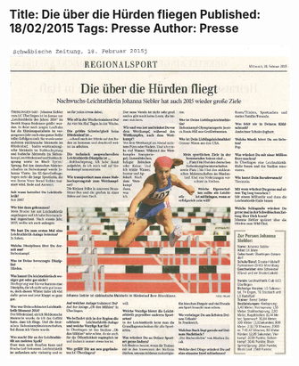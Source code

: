 Title: Die über die Hürden fliegen
Published: 18/02/2015
Tags: Presse
Author: Presse
---

![Schwäbische-Beitrag vom 18.02.2015](./../assets/2015/2015-02-18-schwaebische.jpg)